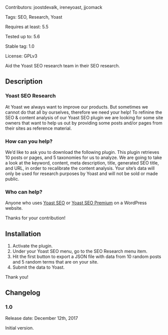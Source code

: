 Contributors: joostdevalk, ireneyoast, jjcomack

Tags: SEO, Research, Yoast

Requires at least: 5.5

Tested up to: 5.6

Stable tag: 1.0

License: GPLv3

Aid the Yoast SEO research team in their SEO research. 

## Description

### Yoast SEO Research
At Yoast we always want to improve our products. But sometimes we cannot do that all by ourselves, therefore we need your help! To refinine the SEO & content analysis of our Yoast SEO plugin we are looking for some site owners that want to help us out by providing some posts and/or pages from their sites as reference material. 

### How can you help? 
We’d like to ask you to download the following plugin. This plugin retrieves 10 posts or pages, and 5 taxonomies for us to analyze. We are going to take a look at the keyword, content, meta description, title, generated SEO title, and URL, in order to recalibrate the content analysis. Your site’s data will only be used for research purposes by Yoast and will not be sold or made public. 

### Who can help? 
Anyone who uses [Yoast SEO](https://yoast.com/wordpress/plugins/seo/) or [Yoast SEO Premium](https://yoast.com/wordpress/plugins/seo/) on a WordPress website.

Thanks for your contribution!

## Installation

1. Activate the plugin.
2. Under your Yoast SEO menu, go to the SEO Research menu item.
3. Hit the first button to export a JSON file with data from 10 random posts and 5 random terms that are on your site.
4. Submit the data to Yoast.

Thank you!

## Changelog

### 1.0

Release date: December 12th, 2017

Initial version.
